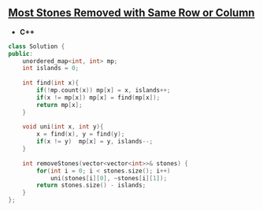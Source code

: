 ## [Most Stones Removed with Same Row or Column](https://leetcode.com/problems/most-stones-removed-with-same-row-or-column/)

* **C++**
```cpp
class Solution {
public:
    unordered_map<int, int> mp;
    int islands = 0;
    
    int find(int x){
        if(!mp.count(x)) mp[x] = x, islands++;
        if(x != mp[x]) mp[x] = find(mp[x]);
        return mp[x];
    }
    
    void uni(int x, int y){
        x = find(x), y = find(y);
        if(x != y)  mp[x] = y, islands--;
    }
    
    int removeStones(vector<vector<int>>& stones) {
        for(int i = 0; i < stones.size(); i++)
            uni(stones[i][0], ~stones[i][1]);
        return stones.size() - islands;
    }
};
```
